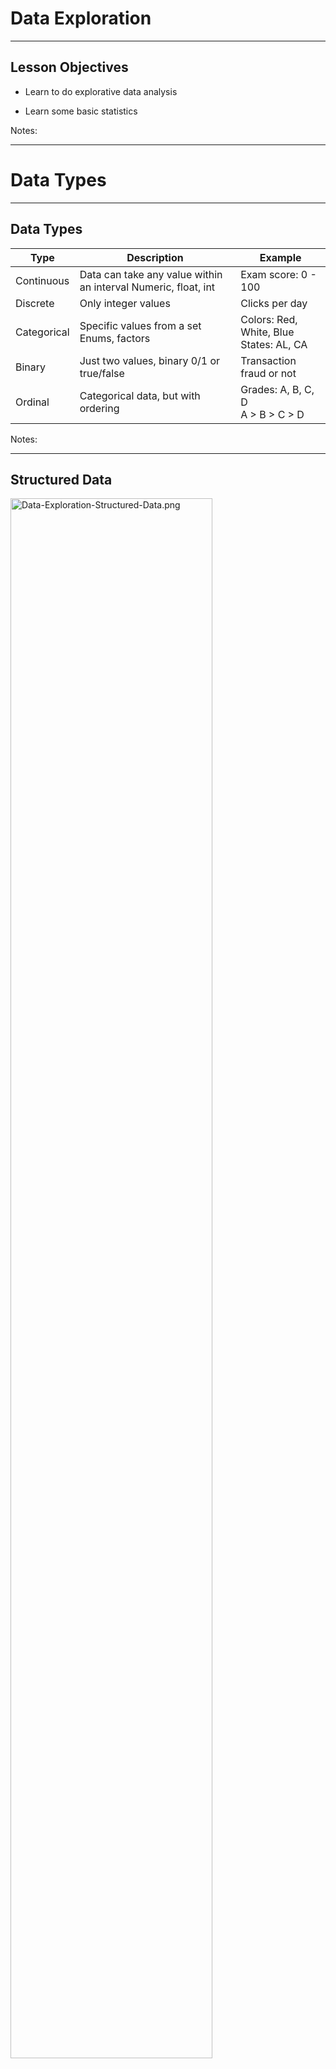 # Data Exploration

---

## Lesson Objectives


 * Learn to do explorative data analysis

 * Learn some basic statistics

Notes:

---

# Data Types
---

## Data Types

| **Type**    | **Description**                                                | **Example**                             |
|-------------|----------------------------------------------------------------|-----------------------------------------|
| Continuous  | Data can take any value within an interval Numeric, float, int | Exam score: 0  - 100                    |
| Discrete    | Only integer values                                            | Clicks per day                          |
| Categorical | Specific values from a set Enums, factors                      | Colors: Red, White, Blue <br/> States: AL, CA |
| Binary      | Just two values, binary 0/1 or true/false                      | Transaction fraud or not                |
| Ordinal     | Categorical data, but with ordering                            | Grades: A, B, C, D <br/> A > B > C > D        |


Notes:

---

## Structured Data

 <img src="../../assets/images/machine-learning/Data-Exploration-Structured-Data.png" alt="Data-Exploration-Structured-Data.png" style="width:80%;"/>

Notes:



---

# Statistics Primer
---

# Numerical Data Analysis
---

## Numerical Data Analysis


 * Analyze the following salary data.  
 [30k, 35k, 22k, 70k, 50k, 55k, 45k, 40k, 25k, 42k, 60k, 65k]

 * Sorting the data  
 [22k, 25k, 30k, 35k, 40k, 42k, 45k, 50k, 55k, 60k, 65k, 70k]

 * Min: 22k  
  Max: 70k  
 ==> Range o data: 22k to 70k

Notes:




---

## Mean (Average)

|               |                                                 |
|---------------|-------------------------------------------------|
| Mean          | Sum (values) / total number of samples          |
| Weighted Mean | Sum(values * weights) / total number of samples |

* [30k, 35k, 22k, 70k, 50k, 55k, 45k, 40k, 25k, 42k, 60k, 65k]
*  **Average / Mean** = Total sum of all salaries /  (number of salaries )  
 = (30k +  35k +  22k + 70k + 50k +  55k +  45k +  40k + 25k + 42k + 60k + 65k)  /  12  
 = 44.9k
* Mean is denoted by  x&#772;

<img src="../../assets/images/formulas-equations/mean-1.png"  style="width:50%;float:left"/>

<img src="../../assets/images/formulas-equations/mean-weighted-2.png" style="width:40%;float:right;"/>



Notes:



---

## Outliers & Trimmed Mean

|                                   |                                                                                                                                                                                                                                                                                                                                                                             |
|-----------------------------------|-----------------------------------------------------------------------------------------------------------------------------------------------------------------------------------------------------------------------------------------------------------------------------------------------------------------------------------------------------------------------------|
| Outliers                          | Extreme values. These influence plain mean. <br/>e.g. When Bill Gates walks into a bar, everyone's net worth goes up by few 100s of millions!                                                                                                                                                                                                                                    |
| Trimmed Mean       Truncated Mean | Take mean, after dropping a number of extreme values from the bottom and top. <br/> <br/>  10% Trimmed Mean drops 10% of largest and 10% of smallest values and calculates mean in remaining 80% of data. <br/> <br/>Used in competition scoring, to avoid one judge influencing the outcome.<br/><br/> Example :  [ 5,  6, 7,  8,  10] <br/>Mean = sum(5+6+7+8+10) / 5 = 7.2 <br/>Trimmed Mean = sum (6,7,8) / 3 = 7 |

Notes:



---

## Outliers / Trimmed Mean Example

 * Consider this annual income data (note the outliers in low end and high end)  
 [**5k**, 40k, 42k, 45k, 50k, 55k, 60k, 65k, 70k, **400k**]

 * Mean income, considering all data  
 = (5 + 40 + 42 + 45 + 50 + 55 + 60 + 65 + 70 + 400) / 10  
 =  **83.2**

* 10% trimmed mean  
==> drop lowest 10% (5k)   
==> drop highest 10% (400k)  
= (40+42+45+50+55+60+65+70)/8  
= **53.4**

* As you can see, trimmed mean helps us deal with outliers

Notes:

http://www.cabrillo.edu/~evenable/ch03.pdf


---

## Median (≠ Mean!)
* Median is the middle/center point of sorted data

* Example, find median of  
  [50k, 55k, 40k, 42k, 45k, 65k, 70k, 75k, 60k]

* First sort the data  
[40k, 42k, 45k, 50k, 55k, 60k, 65k, 70k, 75k]

* Find middle point :  
[40k, 42k, 45k, 50k, **55k**, 60k, 65k, 70k, 75k]

* If there are even number of records:  
[40k, 42k, 45k, 50k, **55k**, **60k**, 65k, 70k, 75k, 80k]

* Median is average of both middle numbers :  
(55k + 60k)/2 = **57.5k**

Notes:

http://www.cabrillo.edu/~evenable/ch03.pdf

---




## Median, Mean and Outliers

  * Consider this dataset  
  [40k, 42k, 45k, 50k, 55k, 60k, 65k, 70k]

  * Mean / Average  
  = (40 + 42 + 45 + 50 + 55 + 60 + 65 + 70 ) / 8   
  = 53.4

  * Median  
  = (50 + 55) / 2   
  = 52.5

<img src="../../assets/images/machine-learning/Data-Exploration-Median-Mean-Outliers.png" alt="Data-Exploration-Median-Mean-Outliers.png" style="max-width:80%;"/>

Notes:


---

## Median, Mean and Outliers

* Now introduce an outlier (400k)  
  [40k, 42k, 45k, 50k, 55k, 60k, 65k, 70k, **400k** ]
* Mean (average)  
  = (40k +  42k +  45k +  50k +  55k +  60k +  65k +  70k +  400k ) / 9  
  = 91.89
* Median = 55

<img src="../../assets/images/machine-learning/Data-Exploration-Median-Mean-Outliers2.png" alt="Data-Exploration-Median-Mean-Outliers2.png" style="max-width:80%;"/>

* So **median** is less influenced by outliers
* This is why we hear 'median' used in news stories
    - '**Median** house price in San Jose is 1 M'

Notes:


---

## Mean : Sample Code ( R )


```R
a = c (5,40,42,45,50,55,60,65,70,400)

summary(a)
#   Min. 1st Qu.  Median    Mean 3rd Qu.    Max.
#    5.00   42.75   52.50   83.20   63.75  400.00

mean(a)
# 83.2

median(a)
# 52.5

## trimmed mean
mean(a, trim=0.1)
# 53.375

```

Notes:




---

## Mean : Sample Code (Python)

```python
import numpy as np
import pandas as pd
from scipy import stats

a = np.array([5,40,42,45,50,55,60,65,70,400])
# [ 5 40 42 45 50 55 60 65 70 400]

np.mean(a)
# 83.2

stats.trim_mean(a,0.1)) # 10%
# 53.375*  

np.median(a)
# 52.5*  
```
Notes:




---

## Variability  / Dispersion


 * Consider sample annual incomes from two cities.

 * City1 = [ 30k, 32k, 35k, 40k, 45k, 48k, 50k ]   
   City2 = [ 10k, 15k, 20k, 40k, 60k, 65k, 70k ]

 * Mean for both datasets is  **40k**

 * But it doesn't tell the whole story

 * City2 data is more widely 'dispersed' than City1

<img src="../../assets/images/machine-learning/standard-deviation-1.png" style="max-width:80%;"/>

Notes:



---

## Measuring Variability / Dispersion

| Term | Description | Also known as |
|----------------------|-----------------------------------------------------------------------------------------------------------------------|-------------------------------|
| Range | Largest Value - Smallest Value | spread |
| Deviations | Difference between estimated value and actual value | Residuals  , errors |
| Variance | Sum(squared deviations from mean) / N <br/> N = number of samples | Mean-squared-error, MSE, S<sup>2</sup/> |
| **Standard deviation** | Square root of variance. (most used measurement of dispersion) | l2-norm, Euclidean norm |
| Percentile | The value such that P percent of the values take on this value or less and (100-P) percent take on this value or more | quantile |
| Interquartile range | The difference between the 75th percentile and the 25th percentile | IQR |

Notes:



---

## Variance  -  S<sup>2</sup> , σ<sup>2</sup>,  var(x)

* Measures how far apart the data is spread out from their mean
* Symbols : **S<sup>2</sup>** , **σ<sup>2</sup>**,  **var(x)**
* Method:
    - Find differences from Xi and mean (μ)
    - Square it
    - Add them all up
    - Divide by number of observations (N)

<img src="../../assets/images/formulas-equations/variance-1.png"  style="width:40%;"/>


* Properties
    - Variance is positive or zero (since we are squaring the diff)
    - If Variance of a dataset is zero, they all have the same value

Notes:
* Formula credit : wikipedia (creative commons): https://en.wikipedia.org/wiki/Variance

---
## Standard Deviation (SD) : σ  (sigma)

* SD is the most used measure of dispersion
* Measures how closely data values are clustered around mean
* Lower SD means values are closely clustered around mean
* Higher SD indicates larger dispersion

**Variance & standard deviation** ( μ is mean )  

<img src="../../assets/images/formulas-equations/variance-1.png"  style="width:40%;"/>

<img src="../../assets/images/formulas-equations/standard-deviation-1.png"  style="width:40%;"/>


Notes:

---

## Variability  / Dispersion

<img src="../../assets/images/machine-learning/standard-deviation-2.png" style="max-width:80%;"/>

---

## Standard Deviation : Sample Code (R)

```r
city1 = c(30,32,35,40,45,48,50)
city2 = c(10,15,20,40,60,65,70)

mean(city1)
# 40

mean(city2)
# 40

var(city1)
# 63

var(city2)
# 641.6667

sd(city1)
# 7.937254

sd(city2)
# 25.33114
```

Notes:




---

## Standard Deviation : Sample Code (Python)
```python
import numpy as np
import pandas as pd
from scipy import stats

city1 = np.array([30,32,35,40,45,48,50])
city2 = np.array([10,15,20,40,60,65,70])

### Mean
np.mean(city1)     # 40.0
np.mean(city2)     # 40.0  

### variance
np.var(city1)    # 54.0
np.var(city2)    # 550.0 <- much larger than var(city1)

### Standard Deviation
np.std(city1)    # 7.34846922835
np.std(city2)    # 23.4520787991 <-- larger than sd(city1)  
```

 Notes:




---

## Quartiles


 * Quartiles are summary measures that divide the ranked (sorted) data into four equal parts
 * First quartile @ 25% mark = Q1 = 25th percentile
 * Second quartile @ 50% mark = Q2 = 50th percentile
     - Equals to median'
 * Third quartile @ 75% mark = Q3 = 75th percentile
 * IQR = distance between Q3 and Q1

<img src="../../assets/images/machine-learning/Data-Exploration-Quartiles-0.png" alt="Data-Exploration-Quartiles-0.png" style="width:30%;"/>

Notes:


---

## Quartiles


 * Income data (sorted):  
 [22k, 25k, 30k, 35k, 40k, 42k, 45k, 50k, 55k, 60k, 65k, 70k]

 * Approximately 25% of data is below Q1
 75% is more than Q1

<img src="../../assets/images/machine-learning/Data-Exploration-Quartiles-1.png" alt="Data-Exploration-Quartiles-1.png" style="width:100%;"/>


Notes:



---

## Quartiles: Sample Code ( R )


```r
a  = c (5,40,42,45,50,55,60,65,70,400)

summary(a)
#   Min. 1st Qu.  Median    Mean 3rd Qu.    Max.
#    5.00   42.75   52.50   83.20   63.75  400.00

quantile(a)
#    0%    25%    50%    75%   100%
#   5.00  42.75  52.50  63.75 400.00

quantile(a)["25%"]  
# 25%
# 42.75

IQR(a)
# 21

```

Notes:


---

## Quartiles: Sample Code (Python)
```python
import numpy as np

a = np.array([5,40,42,45,50,55,60,65,70,400])

# 20 pc
print (np.percentile(a, 20))
# 41.6

# q1, q2, q3
print (np.percentile(a, [25, 50, 75]))
# [ 42.75 52.5  63.75]  
```
Notes:


---

## Percentiles

 * Percentiles are summary measures that divide the ranked (sorted) data into 100 equal parts

 * k% of values  < Pk <  (100-k) % of values

 * 95th  percentile: P95

     - 95% of data below this point

     - 5% of data above this point

<img src="../../assets/images/machine-learning/Data-Exploration-Percentiles-0.png" alt="Data-Exploration-Percentiles-0.png" style="width:80%;"/>

Notes:



---

## Calculating Percentiles Example
 * Income data (sorted): <br/>
 [22k, 25k, 30k, 35k, 40k, 42k, 45k, 50k, 55k, 60k, 65k, 70k]

 * Finding k percentile  point = k * N / 100 <br/>
 N = number of data points  = 12

 * Find 30th percentile point: <br/>
 = 30 * 12 / 100 = 3.6th item = 4th item (approx) <br/>
 = 35k <br/>
 = 30% of data is below 35k

 * Finding percentile rank k <br/>
 = number of values less than Xk * 100 / N <br/>
 (N number of items)

 * What is the percentile rank of income 52k <br/>
 = number of items less than 52k / 12 * 100 <br/>
 = 8/12 * 100 <br/>
 = 66.67%

Notes:



---

## Percentiles : Sample Code (R)

```r
income = c(22, 25, 30, 35, 40, 42, 45, 50, 55, 60, 65, 70)

# find 30th percentile
quantile(income, c(0.3))
# 36.5
# 36.5k is the 30th percentile

# what percentile is income 52k
ecdf(income)(52)
# 0.6666667
# 52k is at 66.67%


```

Notes:




---

## Percentiles Sample Code (Python)
```python
import numpy as np
a = np.array([5,40,42,45,50,55,60,65,70,400])

# 20 pc
print (np.percentile(a, 20))
# 41.6

# q1, q2, q3
print (np.percentile(a, [25, 50, 75]))
# [ 42.75 52.5  63.75]  
```
Notes:




---

# Relationship Between Two Variables

---
# Covariance

---
## Covariance

 <img src="../../assets/images/machine-learning/Data-Exploration-Covariance-0.png" alt="Data-Exploration-Covariance-0.png" style="width:40%;float:right;"/>

* Variance,  and Standard Deviation measures the data dispersion in a SINGLE variable

* How can we tell if two variables  X & Y are related

* Here we see positive trend between Netflix stock price and Google stock pricing.
 When one goes up, other one goes up too



Notes:



---

## Covariance Formula

<img src="../../assets/images/formulas-equations/covariance-1.png" style="width:60%;"/>

Notes:

Image credit (Cretive commons)  : Ncalculators (http://ncalculators.com/statistics/covariance-calculator.htm)


---

## Covariance Example

<img src="../../assets/images/machine-learning/Data-Exploration-Covariance-Example.png" alt="Data-Exploration-Covariance-Example.png" style="width:70%;"/>


Notes:

Image credit thanks to :  https://www.youtube.com/watch?v=xGbpuFNR1ME


---

## Covariance Example

<img src="../../assets/images/machine-learning/Data-Exploration-Covariance-Example2.png" alt="Data-Exploration-Covariance-Example2.png" style="width:80%;"/>

Notes:

Image credit thanks to :  https://www.youtube.com/watch?v=xGbpuFNR1ME



---

## Covariance Summary


 * We only care about the positive / negative / zero of covariance

     - Positive means, both variables move in the same direction
     - Negative => they move in opposite direction
     - Zero => no relation



 * We don't care about the actual number (could be 2.3  or 2300) of covariance

     - It does NOT indicate the strength of the relationship

     - It has no upper / lower bound - it is not standardized

     - That is done by  **Correlation**  (later)

Notes:



---

# Correlation

---

## Correlation / Pearson Correlation Coefficient (r)


 * Measures  **strength and direction of linear relationship** between two variables
 * Also known as  **Pearson Correlation Coefficient** (in honor of its developer Karl Pearson)
 * Values between  -1 and +1   (standardized)(-1 <= r <= +1)
 * If X & Y are positively related, r will be close +1
     - When X goes up Y goes up too
     - E.g. When 'years of experience' goes up 'salary' goes up too
 * If X & Y are negatively related,  r will be close to -1
     - When X goes up Y goes down
     - E.g. ??? (quiz for class)
 * If no correlation between X & Y , then r will be close to 0





Notes:

- https://mathbits.com/MathBits/TISection/Statistics2/correlation.htm
- http://www.r-tutor.com/elementary-statistics/numerical-measures/correlation-coefficient
- https://en.wikipedia.org/wiki/Correlation_coefficient


---

## Correlation Coefficient


 *  **Perfect correlation** occurs when

     - r = -1  (negative)

     - r = +1  (positive)

     - This is when the data points all lie in straight line (regression line!)

 * A correlation |r| >= 0.8 is considered  **strong**

 * A correlation |r| < 0.5  is considered  **weak**.

 <img src="../../assets/images/machine-learning/Data-Exploration-Correlation-Coefficient--0.png" alt="Data-Exploration-Correlation-Coefficient--0.png" style="width:50%;"/>


Notes:




---

## Covariance vs. Correlation

| Covariance | Correlation |
|-----------------------------------------------------------------------------------------------------|---------------------------------|
| Measures linear relationship between two variables | (ditto) |
| Provides the **DIRECTION** (positive / negative  /  zero) of the linear relationship between 2 variables | Provides **DIRECTION** and **STRENGH** |
| No upper / lower bound.  Not standardized | Between -1 and +1  standardized |

Notes:



---

## Correlation Patterns

<img src="../../assets/images/machine-learning/Data-Exploration-Correlaion-Patterns.png" alt="Data-Exploration-Correlaion-Patterns.png" style="width:100%;"/>


Notes:



---

## Correlation Formula

<img src="../../assets/images/formulas-equations/correlation-1.png"  style="width:60%;"/>

Notes:

Image credit to : Think calculator  (http://www.thinkcalculator.com/statistics/correlation-coefficient-calculator.php)


---

## Correlation Summary


 * Correlation is NOT Causation

 * Two independent variables can have mathematical correlation, but have NO sensible connection / correlation in real life

 * E.g. : Number of cars sold  vs  number of pets adopted

Notes:



---

##  Correlation Code ( R )
```r
bill = c(50,30,60,40,65,20,10,15,25,35)
tip = c(12,7,13,8,15,5,2,2,3,4)

cor(bill, tip)
# [1] 0.9522154 ## strong correlation!
```
Notes:




---

##  Correlation  Code (Python)
```python
import** numpy as  np
import  pandas  as  pd

bills = np.array([50,30,60,40,65,20,10,15,25,35])
tips = np.array([12,7,13,8,15,5,2,2,3,4])

# correlation
p.corrcoef(bills,tips)
# array([[ 1.    , 0.95221535],
#        [ 0.95221535, 1.      ]])
```
Notes:




---

# Covariance/Correlation Matrix

---
## Covariance Matrix


 * When we have more than two variables we create a covariance matrix

 * The **diagonal is simply Variance** of that variable  
`cov(x1,x1) = variance(x1)`

 * The matrix is  **symmetric**,   
 `cov(x1,x2)  = cov(x2,x1)`

 <img src="../../assets/images/machine-learning/covariance-matrix-1.png"  style="max-width:60%;"/>


Notes:

---

## Correlation Matrix

* The diagonal cells are **1.0**  
Each variable is perfectly correlated with itself

<img src="../../assets/images/machine-learning/correlation-matrix-1.png"  style="width:60%;"/>


---

##  Correlation Matrix Code ( R )

<img src="../../assets/images/machine-learning/covariance-matrix-1.png" alt="covariance-matrix-1.png" style="width:40%;float:right;"/>

```R
a <- c(1,2,3,4,5,6)
b <- c(2,3,5,6,1,9)
c <- c(3,5,5,5,10,8)
d <- c(10,20,30,40,50,55)
e <- c(7,8,9,4,6,10)

m <- cbind(a,b,c,d,e)
m

cor_matrix = cor(m)
cor_matrix
```

<br clear="all"/>

- Which of the variables are strongly correlated?

<img src="../../assets/images/machine-learning/Data-Exploration--Covariance-Matrix-Code-R--1.png" alt="Data-Exploration--Covariance-Matrix-Code-R--1.png" style="width:60%;"/>

Notes:




---

##  Correlaion Matrix Code (Python)

```python
import numpy as np

a = np.array([1,2,3,4,5,6])
b = np.array([2,3,5,6,1,9])
c = np.array([3,5,5,5,10,8])
d = np.array([10,20,30,40,50,55])
e = np.array([7,8,9,4,6,10])

m = np.vstack([a,b,c,d,e])
print(m)

print(np.corrcoef(m))
```

```
# output : m
[[ 1  2  3  4  5  6]
 [ 2  3  5  6  1  9]
 [ 3  5  5  5 10  8]
 [10 20 30 40 50 55]
 [ 7  8  9  4  6 10]]
```

```
# output: correlation matrix
       a             b           c           d           e
a [[ 1.          0.54470478 0.84515425  0.99607842  0.09897433]
b [ 0.54470478  1.          0.05370862  0.49341288  0.38786539]
c [ 0.84515425  0.05370862  1.          0.86126699  0.07319251]
d [ 0.99607842  0.49341288  0.86126699  1.          0.03538992]
e [ 0.09897433  0.38786539  0.07319251  0.03538992  1.        ]]
```

Notes:


---

## Covariance Matrix Applications


 * Financial economics

     - Figure our relationships with different stocks

 * Principal Component Analysis (PCA)
 This will be covered in PCA section

Notes:



---

## Data Analytics With R / Python


 *  **Ends here**

 * Jump off to **data-analytics-R/slides/Analytics.pptx**

Notes:



---

## Lab Preparation for Machine Learning Class


 * Please follow instructions in **Labs-Prep.md**

Notes:



---

## Optional Lab: Basic Numpy, Pandas


 *  **Overview**: Get familiar with Numpy and Pandas

 *  **Approximate time**: 10 mins

 *  **Instructions**:

     -  Numpy

     -  Pandas

Notes:




---

## Optional Lab: Statistics


 *  **Overview**: Learn basic statistics functions

 *  **Approximate time**: 10 mins

 *  **Instructions**:

     -  **Basics/stats**

     - Follow appropriate instructions for  R / Python / Spark

Notes:




---

# Visualizing Data

---

## Visualizing Data

| Method | Description |
|-----------------|-------------------------------------------------------------|
| Boxplot | A quick way to visualize the data |
| Frequency table | Count number of data points that fall into intervals (bins) |
| Histogram | Plot of frequency table |
| Density plot | Smoothed version of histogram (Kernel Density Estimate) |

Notes:



---

## Boxplot / Box-and-Whisker Plot


 * Boxplot displays 5 measures: min, Q1, Q2 (median), Q3, max

 * Smallest / Largest values are measured within upper/lower fences

 * Fences are 1.5 times IQR

 * Income data (sorted):  
 [22k, 25k, 30k, 35k, 40k, 42k, 45k, 50k, 55k, 60k, 65k, 70k]

<img src="../../assets/images/machine-learning/Data-Exploration-Boxplot-Box-and-Whisker-Plot-0.png" alt="Data-Exploration-Boxplot-Box-and-Whisker-Plot-0.png" style="width:40%;"/>

Notes:



---

## BoxPlot: Sample Code (R)


```r
income = c(22, 25, 30, 35, 40, 42, 45, 50, 55, 60, 65, 70)

bp = boxplot(income)
```

<img src="../../assets/images/machine-learning/Data-Exploration-BoxPlot-Sample-Code-R--0.png" alt="Data-Exploration-BoxPlot-Sample-Code-Python--0.png" style="width:40%;"/>

Notes:




---

## BoxPlot: Sample Code (Python)

```python
%matplotlib inline
import numpy as np
import matplotlib.pyplot as plt

salaries = np.array([22, 25, 30, 35, 40, 42, 45, 50, 55, 60, 65, 70])

plt.boxplot(salaries)
```

<img src="../../assets/images/machine-learning/Data-Exploration-Boxplot-Box-and-Whisker-Plot-0.png"  style="width:50%;"/>


Notes:




---

## Histogram ( R )


* Histogram counts data points per bin

```r
income = c(22, 25, 30, 35, 40, 42, 45, 50, 55, 60, 65, 70)
hist(income)

```

<img src="../../assets/images/machine-learning/Data-Exploration-Histogram-R--0.png" alt="Data-Exploration-Histogram-R--0.png" style="width:50%;"/>

Notes:



---

## Histogram (Python)
 * Histogram counts data points per bin

```python
%matplotlib inline
import pandas as pd
import numpy as np
import matplotlib.pyplot as plt

salaries = np.array([22, 25, 30, 35, 40, 42, 45, 50, 55, 60, 65, 70])

plt.hist(salaries, rwidth=0.7)

```

<img src="../../assets/images/machine-learning/Data-Exploration-Histogram-Python--0.png" alt="Data-Exploration-Histogram-Python--0.png" style="width:50%;"/>


Notes:



---

## Scatter Plot (Python)

```python
%matplotlib inline
import numpy as np
import matplotlib.pyplot as plt

bills = np.array([50,30,60,40,65,20,10,15,25,35])
tips= np.array([12,7,13,8,15,5,2,2,3,4])

plt.xlabel("bill amount")
plt.ylabel("tip")
plt.scatter(bills, tips)

```
<img src="../../assets/images/machine-learning/Data-Exploration-Scatter-Plot-Python--0.png" alt="Data-Exploration-Scatter-Plot-Python--0.png" style="width:60%;"/>


Notes:



---

## Lab: Visualizing


 *  **Overview**: Learn basic plot functions

 *  **Builds on previous labs**:

 *  **Approximate time**s: 10 mins

 *  **Instructions**s:

     -  **basic/visualizing**

     - Follow appropriate instructions for  R / Python / Spark

Notes:




---

## Lab Data Cleanup


 *  **Overview**:
  Cleaning up data, getting it ready for analytics

 *  **Approximate Time**: 10 - 15 mins

 *  **Instructions**:

     - '**exploration/data-cleanup** ' lab for Python / R / Spark


Notes:




---

## To Instructor


 * Option 1: STOP here, if continuing onto **`ML-Concepts`**

 * Option 2: continue to next 2 labs, if this is standalone module

Notes:



---

## [Optional] Lab: Exploring Dataset


 *  **Instructor, If covering ML-Concepts, do this at the end of Part-1 ML-Concepts**

 *  **Overview**:  Explore a dataset

 *  **Approximate Time**: 10 - 15 mins

 *  **Instructions**:

     -  **'exploration/explore-house-sales'**  lab for Python / R / Spark

 *  **To Instructor**: Demo this lab on screen first, and explain the results

Notes:




---

## BONUS Labs: Graphing And Visualizing


 *  **Overview**s: Visualize house-sales dataset

 *  **Approximate Time**: 10 - 15 mins

 *  **Instructions**:

     -  **exploration/visualize-house-sales**  lab for Python / R / Spark

 *  **To Instructor**: Demo this lab on screen first, and explain the results

Notes:




---

## Further Reading


 * "Practical Statistics for Data Scientists"O'Reilly books

 * http://www.cabrillo.edu/~evenable/ch03.pdf

 * Fantastic YouTube video series on Statistics by Brandon Foltz

     - Covariance:  https://www.youtube.com/watch?v=xGbpuFNR1ME

     - Correlation: https://www.youtube.com/watch?v=4EXNedimDMs  

     - Covariance Matrix: https://www.youtube.com/watch?v=locZabK4Als

Notes:



---

## Review Questions


Notes:

